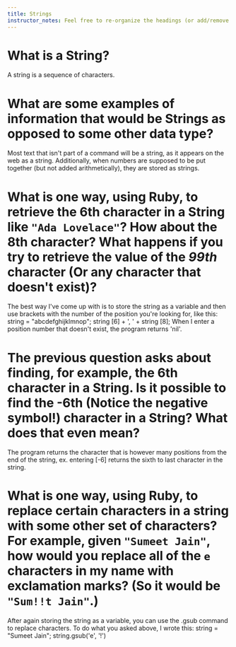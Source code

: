 ```yaml
---
title: Strings
instructor_notes: Feel free to re-organize the headings (or add/remove headings) below. We included the headings for your benefit, but it's 100% fine if you want to write your responses in some different structure.
---
```


# What is a String?

A string is a sequence of characters.

# What are some examples of information that would be Strings as opposed to some other data type?

Most text that isn't part of a command will be a string, as it appears on the web as a string. Additionally, when numbers are supposed to be put together (but not added arithmetically), they are stored as strings.

# What is one way, using Ruby, to retrieve the 6th character in a String like `"Ada Lovelace"`? How about the 8th character? What happens if you try to retrieve the value of the _99th_ character (Or any character that doesn't exist)?

The best way I've come up with is to store the string as a variable and then use brackets with the number of the position you're looking for, like this:
string = "abcdefghijklmnop";
string [6] + ', ' + string [8];
When I enter a position number that doesn't exist, the program returns 'nil'.

# The previous question asks about finding, for example, the 6th character in a String. Is it possible to find the **-6th** (Notice the negative symbol!) character in a String? What does that even mean?

The program returns the character that is however many positions from the end of the string, ex. entering [-6] returns the sixth to last character in the string.

# What is one way, using Ruby, to replace certain characters in a string with some other set of characters? For example, given `"Sumeet Jain"`, how would you replace all of the `e` characters in my name with exclamation marks? (So it would be `"Sum!!t Jain"`.)

After again storing the string as a variable, you can use the .gsub command to replace characters. To do what you asked above, I wrote this:
string = "Sumeet Jain";
string.gsub('e', '!')
